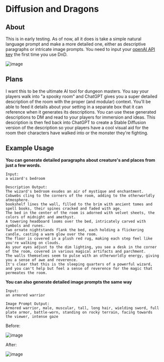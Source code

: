 # Diffusion and Dragons
## About
This is in early testing. As of now, all it does is take a simple natural language prompt and make a more detailed one, either as descriptive paragraphs or intricate image prompts. You need to input your [openAI API key](https://platform.openai.com/account/api-keys) the first time you use DnD.

![image](https://user-images.githubusercontent.com/123516285/226767646-5e06aa73-5d3c-453d-8805-c58ca5826d16.png)

## Plans
I want this to be the ultimate AI tool for dungeon masters. You say your players walk into "a spooky room" and ChatGPT gives you a super detailed description of the room with the proper (and modular) context. You'll be able to feed it details about your setting in a separate box that it can reference when it generates its descriptions. You can use these generated descriptions to DM and read to your players for immersion and ideas. This description is then fed back into ChatGPT to create a Stable Diffusion version of the description so your players have a cool visual aid for the room their characters have walked into or the monster they're fighting.

## Example Usage
**You can generate detailed paragraphs about creature's and places from just a few words.**
```
Input:
a wizard's bedroom

Description Output:
The wizard's bedroom exudes an air of mystique and enchantment. 
Cobwebs cling to the corners of the room, adding to the otherworldly atmosphere. 
bookshelf lines the wall, filled to the brim with ancient tomes and spell books, their spines cracked and faded with age. 
The bed in the center of the room is adorned with velvet sheets, the colors of midnight and amethyst. 
A towering headboard looms over the bed, intricately carved with symbols and runes. 
Two ornate nightstands flank the bed, each holding a flickering candle, casting a warm glow over the room. 
The floor is covered in a plush red rug, making each step feel like you're walking on clouds. 
As your eyes adjust to the dim lighting, you see a desk in the corner of the room, covered in various magical artifacts and parchment. 
The walls themselves seem to pulse with an otherworldly energy, giving you a sense of awe and reverence. 
It's clear that this is the sleeping quarters of a powerful wizard, and you can't help but feel a sense of reverence for the magic that permeates the room.
```
**You can also generate detailed image prompts the same way**
```
Input:
an armored warrior

Image Prompt Output:
Armored warrior, male, muscular, tall, long hair, wielding sword, full plate armor, battle-worn, standing on rocky terrain, facing towards the viewer, intense gaze
```
Before:

![image](https://user-images.githubusercontent.com/123516285/226486704-1c7e8ac7-b0a5-42c4-96af-ce64dd661717.png)


After:

![image](https://user-images.githubusercontent.com/123516285/226486552-ed34542f-330b-43ae-af64-2d92e34e6d38.png)
